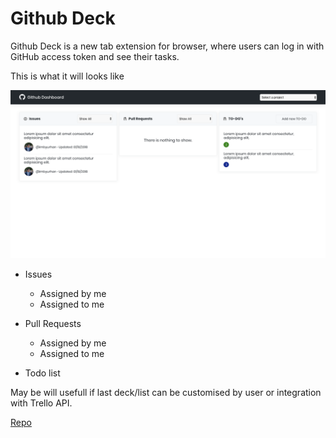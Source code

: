 # Github Deck

Github Deck is a new tab extension for browser, where users can log in with GitHub access token and see their tasks.

This is what it will looks like

<img src="../images/github-deck.png" alt="example ui" />

- Issues
  - Assigned by me
  - Assigned to me

- Pull Requests
  - Assigned by me
  - Assigned to me

- Todo list

May be will usefull if last deck/list can be customised by user or integration with Trello API.

[Repo](https://github.com/byurhanbeyzat/github-deck)